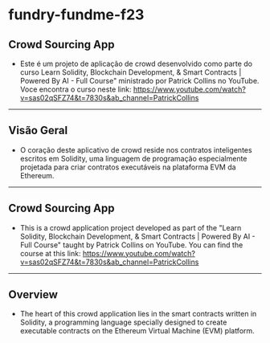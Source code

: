 # fundry-fundme-f23
## Crowd Sourcing App

- Este é um projeto de aplicação de crowd desenvolvido como parte do curso Learn Solidity, Blockchain Development, & Smart Contracts | Powered By AI - Full Course" ministrado por Patrick Collins no YouTube. Voce encontra o curso neste link:
https://www.youtube.com/watch?v=sas02qSFZ74&t=7830s&ab_channel=PatrickCollins
---
## Visão Geral
- O coração deste aplicativo de crowd reside nos contratos inteligentes escritos em Solidity, uma linguagem de programação especialmente projetada para criar contratos executáveis na plataforma EVM da Ethereum. 
---

## Crowd Sourcing App
- This is a crowd application project developed as part of the "Learn Solidity, Blockchain Development, & Smart Contracts | Powered By AI - Full Course" taught by Patrick Collins on YouTube. You can find the course at this link:
https://www.youtube.com/watch?v=sas02qSFZ74&t=7830s&ab_channel=PatrickCollins
----
## Overview
- The heart of this crowd application lies in the smart contracts written in Solidity, a programming language specially designed to create executable contracts on the Ethereum Virtual Machine (EVM) platform.
